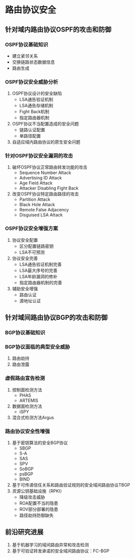 # 路由协议安全
## 针对域内路由协议OSPF的攻击和防御
### OSPF协议基础知识
- 建立紧邻关系
- 交换链路状态数据信息
- 路由生成
### OSPF协议安全威胁分析
1. OSPF协议设计的安全缺陷
   - LSA通告验证机制
   - LSA通告存储机制
   - Fight Back机制
   - 指定路由器机制
2. OSPF协议不当配置造成的安全问题
   - 链路认证配置
   - 单路径配置
3. 自适应域内路由协议的原生安全问题
### 针对OSPF协议安全漏洞的攻击
1. 破坏OSPF协议正常路由转发功能的攻击
   - Sequence Number Attack
   - Advertising ID Attack
   - Age Field Attack
   - Attacker Disabling Fight Back
2. 改变OSPF协议特定路由路径的攻击
   - Partition Attack
   - Black Hole Attack
   - Remote False Adjacency
   - Disguised LSA Attack
### OSPF协议安全增强方案
1. 协议安全配置
   - 区分配置链路密钥
   - LSA不可预测
2. 协议安全完善
   - LSA通告验证机制完善
   - LSA最大序号的完善
   - LSA年龄漏洞的修补
   - 指定路由器机制的完善
3. 辅助安全增强
   - 路由认证
   - 源地址认证
## 针对域间路由协议BGP的攻击和防御
### BGP协议基础知识
### BGP协议面临的典型安全威胁
1. 路由劫持
2. 路由泄露
### 虚假路由宣告检测
1. 控制面检测方法
   - PHAS
   - ARTEMIS
2. 数据面检测方法
   - iSPY
3. 混合式检测方法Argus
### 路由协议安全性增强
1. 基于密钥算法的安全BGP协议
   - SBGP
   - S-A
   - SAS
   - SPV
   - SoBGP
   - psBGP
   - BIND
2. 基于可传递信任关系和路由验证规则的安全域间路由协议TBGP
3. 资源公钥基础设施（RPKI）
   - 降级攻击威胁
   - ROA配置不当的隐患
   - ROV部分部署的隐患
   - 路径劫持防御缺失
## 前沿研究进展
1. 基于机器学习的域间路由异常和攻击检测
2. 基于可验证转发承诺的安全域间路由协议：FC-BGP